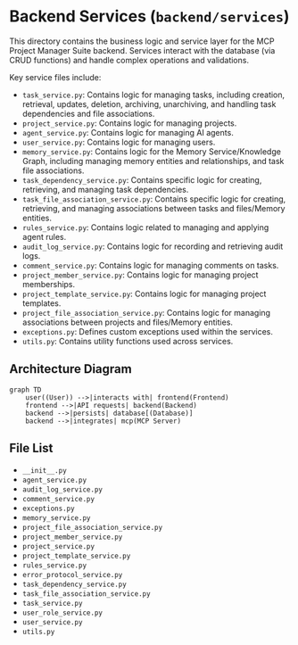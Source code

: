 # Backend Services (`backend/services`)

This directory contains the business logic and service layer for the MCP Project Manager Suite backend. Services interact with the database (via CRUD functions) and handle complex operations and validations.

Key service files include:

*   `task_service.py`: Contains logic for managing tasks, including creation, retrieval, updates, deletion, archiving, unarchiving, and handling task dependencies and file associations.
*   `project_service.py`: Contains logic for managing projects.
*   `agent_service.py`: Contains logic for managing AI agents.
*   `user_service.py`: Contains logic for managing users.
*   `memory_service.py`: Contains logic for the Memory Service/Knowledge Graph, including managing memory entities and relationships, and task file associations.
*   `task_dependency_service.py`: Contains specific logic for creating, retrieving, and managing task dependencies.
*   `task_file_association_service.py`: Contains specific logic for creating, retrieving, and managing associations between tasks and files/Memory entities.
*   `rules_service.py`: Contains logic related to managing and applying agent rules.
*   `audit_log_service.py`: Contains logic for recording and retrieving audit logs.
*   `comment_service.py`: Contains logic for managing comments on tasks.
*   `project_member_service.py`: Contains logic for managing project memberships.
*   `project_template_service.py`: Contains logic for managing project templates.
*   `project_file_association_service.py`: Contains logic for managing associations between projects and files/Memory entities.
*   `exceptions.py`: Defines custom exceptions used within the services.
*   `utils.py`: Contains utility functions used across services.

## Architecture Diagram
```mermaid
graph TD
    user((User)) -->|interacts with| frontend(Frontend)
    frontend -->|API requests| backend(Backend)
    backend -->|persists| database[(Database)]
    backend -->|integrates| mcp(MCP Server)
```

<!-- File List Start -->
## File List

- `__init__.py`
- `agent_service.py`
- `audit_log_service.py`
- `comment_service.py`
- `exceptions.py`
- `memory_service.py`
- `project_file_association_service.py`
- `project_member_service.py`
- `project_service.py`
- `project_template_service.py`
- `rules_service.py`
- `error_protocol_service.py`
- `task_dependency_service.py`
- `task_file_association_service.py`
- `task_service.py`
- `user_role_service.py`
- `user_service.py`
- `utils.py`

<!-- File List End -->

